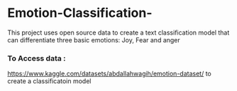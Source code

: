 # Emotion-Classification-

This project uses open source data to create a text classification model that can differentiate three basic emotions: Joy, Fear and anger 


### To Access data :
 https://www.kaggle.com/datasets/abdallahwagih/emotion-dataset/ to create a classificatoin model
